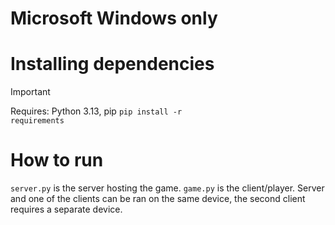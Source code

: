# Microsoft Windows only

# Installing dependencies

> [!IMPORTANT]  
> Requires: Python 3.13, pip
<code>pip install -r requirements</code>

# How to run

<code>server.py</code> is the server hosting the game. <code>game.py</code> is the client/player. Server and one of the clients can be ran on the same device, the second client requires a separate device.